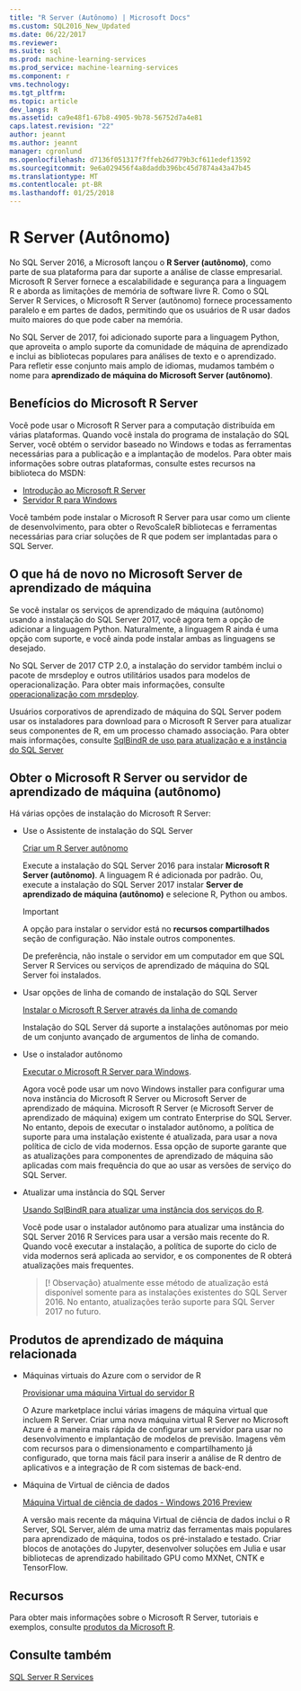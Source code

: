 ```yaml
---
title: "R Server (Autônomo) | Microsoft Docs"
ms.custom: SQL2016_New_Updated
ms.date: 06/22/2017
ms.reviewer: 
ms.suite: sql
ms.prod: machine-learning-services
ms.prod_service: machine-learning-services
ms.component: r
vms.technology: 
ms.tgt_pltfrm: 
ms.topic: article
dev_langs: R
ms.assetid: ca9e48f1-67b8-4905-9b78-56752d7a4e81
caps.latest.revision: "22"
author: jeannt
ms.author: jeannt
manager: cgronlund
ms.openlocfilehash: d7136f051317f7ffeb26d779b3cf611edef13592
ms.sourcegitcommit: 9e6a029456f4a8daddb396bc45d7874a43a47b45
ms.translationtype: MT
ms.contentlocale: pt-BR
ms.lasthandoff: 01/25/2018
---
```

# <a name="r-server-standalone"></a>R Server (Autônomo)

No SQL Server 2016, a Microsoft lançou o **R Server (autônomo)**, como parte de sua plataforma para dar suporte a análise de classe empresarial.  Microsoft R Server fornece a escalabilidade e segurança para a linguagem R e aborda as limitações de memória de software livre R. Como o SQL Server R Services, o Microsoft R Server (autônomo) fornece processamento paralelo e em partes de dados, permitindo que os usuários de R usar dados muito maiores do que pode caber na memória.

No SQL Server de 2017, foi adicionado suporte para a linguagem Python, que aproveita o amplo suporte da comunidade de máquina de aprendizado e inclui as bibliotecas populares para análises de texto e o aprendizado.  Para refletir esse conjunto mais amplo de idiomas, mudamos também o nome para **aprendizado de máquina do Microsoft Server (autônomo)**.

## <a name="benefits-of-microsoft-r-server"></a>Benefícios do Microsoft R Server

Você pode usar o Microsoft R Server para a computação distribuída em várias plataformas. Quando você instala do programa de instalação do SQL Server, você obtém o servidor baseado no Windows e todas as ferramentas necessárias para a publicação e a implantação de modelos. Para obter mais informações sobre outras plataformas, consulte estes recursos na biblioteca do MSDN:

+ [Introdução ao Microsoft R Server](https://msdn.microsoft.com/microsoft-r/rserver)
+ [Servidor R para Windows](https://msdn.microsoft.com/microsoft-r/rserver-install-windows)

Você também pode instalar o Microsoft R Server para usar como um cliente de desenvolvimento, para obter o RevoScaleR bibliotecas e ferramentas necessárias para criar soluções de R que podem ser implantadas para o SQL Server.

## <a name="whats-new-in-microsoft-machine-learning-server"></a>O que há de novo no Microsoft Server de aprendizado de máquina

Se você instalar os serviços de aprendizado de máquina (autônomo) usando a instalação do SQL Server 2017, você agora tem a opção de adicionar a linguagem Python. Naturalmente, a linguagem R ainda é uma opção com suporte, e você ainda pode instalar ambas as linguagens se desejado.
 
No SQL Server de 2017 CTP 2.0, a instalação do servidor também inclui o pacote de mrsdeploy e outros utilitários usados para modelos de operacionalização. Para obter mais informações, consulte [operacionalização com mrsdeploy](../../advanced-analytics/operationalization-with-mrsdeploy.md).

Usuários corporativos de aprendizado de máquina do SQL Server podem usar os instaladores para download para o Microsoft R Server para atualizar seus componentes de R, em um processo chamado associação. Para obter mais informações, consulte [SqlBindR de uso para atualização e a instância do SQL Server](use-sqlbindr-exe-to-upgrade-an-instance-of-sql-server.md)

## <a name="get-microsoft-r-server-or-machine-learning-server-standalone"></a>Obter o Microsoft R Server ou servidor de aprendizado de máquina (autônomo)

 Há várias opções de instalação do Microsoft R Server:

+ Use o Assistente de instalação do SQL Server

  [Criar um R Server autônomo](../r/create-a-standalone-r-server.md)

  Execute a instalação do SQL Server 2016 para instalar **Microsoft R Server (autônomo)**. A linguagem R é adicionada por padrão.
  Ou, execute a instalação do SQL Server 2017 instalar **Server de aprendizado de máquina (autônomo)** e selecione R, Python ou ambos.

  > [!IMPORTANT]
  > A opção para instalar o servidor está no **recursos compartilhados** seção de configuração. Não instale outros componentes.
  >
  > De preferência, não instale o servidor em um computador em que SQL Server R Services ou serviços de aprendizado de máquina do SQL Server foi instalados.

+ Usar opções de linha de comando de instalação do SQL Server

  [Instalar o Microsoft R Server através da linha de comando](../r/install-microsoft-r-server-from-the-command-line.md)

  Instalação do SQL Server dá suporte a instalações autônomas por meio de um conjunto avançado de argumentos de linha de comando.

+ Use o instalador autônomo

  [Executar o Microsoft R Server para Windows](https://msdn.microsoft.com/microsoft-r/rserver-install-windows).

  Agora você pode usar um novo Windows installer para configurar uma nova instância do Microsoft R Server ou Microsoft Server de aprendizado de máquina.  Microsoft R Server (e Microsoft Server de aprendizado de máquina) exigem um contrato Enterprise do SQL Server. No entanto, depois de executar o instalador autônomo, a política de suporte para uma instalação existente é atualizada, para usar a nova política de ciclo de vida modernos. Essa opção de suporte garante que as atualizações para componentes de aprendizado de máquina são aplicadas com mais frequência do que ao usar as versões de serviço do SQL Server.

  
+ Atualizar uma instância do SQL Server

  [Usando SqlBindR para atualizar uma instância dos serviços do R](./use-sqlbindr-exe-to-upgrade-an-instance-of-sql-server.md).
  
  Você pode usar o instalador autônomo para atualizar uma instância do SQL Server 2016 R Services para usar a versão mais recente do R. Quando você executar a instalação, a política de suporte do ciclo de vida modernos será aplicada ao servidor, e os componentes de R obterá atualizações mais frequentes.
  
  > [! Observação} atualmente esse método de atualização está disponível somente para as instalações existentes do SQL Server 2016. No entanto, atualizações terão suporte para SQL Server 2017 no futuro.

## <a name="related-machine-learning-products"></a>Produtos de aprendizado de máquina relacionada

+ Máquinas virtuais do Azure com o servidor de R

  [Provisionar uma máquina Virtual do servidor R](../../advanced-analytics/r-services/provision-the-r-server-only-sql-server-2016-enterprise-vm-on-azure.md)
  
  O Azure marketplace inclui várias imagens de máquina virtual que incluem R Server. Criar uma nova máquina virtual R Server no Microsoft Azure é a maneira mais rápida de configurar um servidor para usar no desenvolvimento e implantação de modelos de previsão. Imagens vêm com recursos para o dimensionamento e compartilhamento já configurado, que torna mais fácil para inserir a análise de R dentro de aplicativos e a integração de R com sistemas de back-end.

+ Máquina de Virtual de ciência de dados

  [Máquina Virtual de ciência de dados - Windows 2016 Preview](http://aka.ms/dsvm/win2016)

  A versão mais recente da máquina Virtual de ciência de dados inclui o R Server, SQL Server, além de uma matriz das ferramentas mais populares para aprendizado de máquina, todos os pré-instalado e testado. Criar blocos de anotações do Jupyter, desenvolver soluções em Julia e usar bibliotecas de aprendizado habilitado GPU como MXNet, CNTK e TensorFlow.

## <a name="resources"></a>Recursos

Para obter mais informações sobre o Microsoft R Server, tutoriais e exemplos, consulte [produtos da Microsoft R](https://msdn.microsoft.com/microsoft-r/microsoft-r-getting-started).

## <a name="see-also"></a>Consulte também

 [SQL Server R Services](../../advanced-analytics/r/sql-server-r-services.md)

